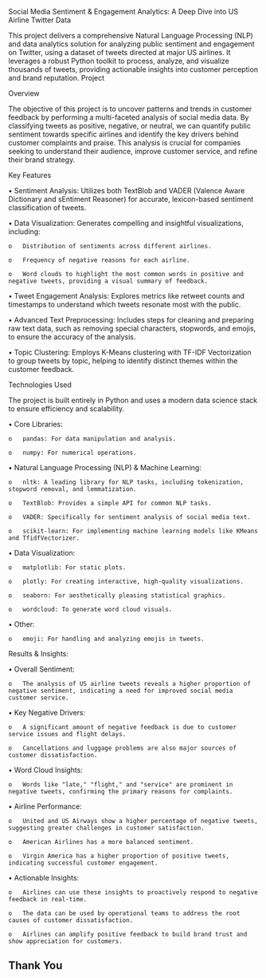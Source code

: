 Social Media Sentiment & Engagement Analytics: A Deep Dive into US Airline Twitter Data


This project delivers a comprehensive Natural Language Processing (NLP) and data analytics solution for analyzing public sentiment and engagement on Twitter, using a dataset of tweets directed at major US airlines. It leverages a robust Python toolkit to process, analyze, and visualize thousands of tweets, providing actionable insights into customer perception and brand reputation.
Project 

Overview

The objective of this project is to uncover patterns and trends in customer feedback by performing a multi-faceted analysis of social media data. By classifying tweets as positive, negative, or neutral, we can quantify public sentiment towards specific airlines and identify the key drivers behind customer complaints and praise. This analysis is crucial for companies seeking to understand their audience, improve customer service, and refine their brand strategy.

Key Features


•	Sentiment Analysis: Utilizes both TextBlob and VADER (Valence Aware Dictionary and sEntiment Reasoner) for accurate, lexicon-based sentiment classification of tweets.

•	Data Visualization: Generates compelling and insightful visualizations, including:

    o	Distribution of sentiments across different airlines.

    o	Frequency of negative reasons for each airline.

    o	Word clouds to highlight the most common words in positive and negative tweets, providing a visual summary of feedback.

•	Tweet Engagement Analysis: Explores metrics like retweet counts and timestamps to understand which tweets resonate most with the public.

•	Advanced Text Preprocessing: Includes steps for cleaning and preparing raw text data, such as removing special characters, stopwords, and emojis, to ensure the accuracy of the analysis.

•	Topic Clustering: Employs K-Means clustering with TF-IDF Vectorization to group tweets by topic, helping to identify distinct themes within the customer feedback.

Technologies Used

The project is built entirely in Python and uses a modern data science stack to ensure efficiency and scalability.

•	Core Libraries:

    o	pandas: For data manipulation and analysis.
    
    o	numpy: For numerical operations.

•	Natural Language Processing (NLP) & Machine Learning:

    o	nltk: A leading library for NLP tasks, including tokenization, stopword removal, and lemmatization.

    o	TextBlob: Provides a simple API for common NLP tasks.

    o	VADER: Specifically for sentiment analysis of social media text.

    o	scikit-learn: For implementing machine learning models like KMeans and TfidfVectorizer.

•	Data Visualization:

    o	matplotlib: For static plots.

    o	plotly: For creating interactive, high-quality visualizations.

    o	seaborn: For aesthetically pleasing statistical graphics.

    o	wordcloud: To generate word cloud visuals.

•	Other:

    o	emoji: For handling and analyzing emojis in tweets.

Results & Insights: 

•	Overall Sentiment: 

    o	The analysis of US airline tweets reveals a higher proportion of negative sentiment, indicating a need for improved social media customer service.

•	Key Negative Drivers:

    o	A significant amount of negative feedback is due to customer service issues and flight delays.

    o	Cancellations and luggage problems are also major sources of customer dissatisfaction.

•	Word Cloud Insights: 

    o	Words like "late," "flight," and "service" are prominent in negative tweets, confirming the primary reasons for complaints.

•	Airline Performance:

    o	United and US Airways show a higher percentage of negative tweets, suggesting greater challenges in customer satisfaction.

    o	American Airlines has a more balanced sentiment.

    o	Virgin America has a higher proportion of positive tweets, indicating successful customer engagement.

•	Actionable Insights:

    o	Airlines can use these insights to proactively respond to negative feedback in real-time.

    o	The data can be used by operational teams to address the root causes of customer dissatisfaction.

    o	Airlines can amplify positive feedback to build brand trust and show appreciation for customers.

## Thank You



